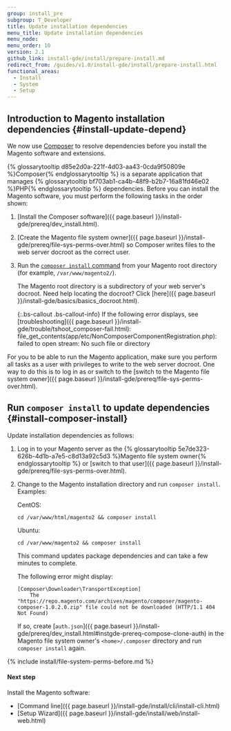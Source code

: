 ```yaml
---
group: install_pre
subgroup: T_Developer
title: Update installation dependencies
menu_title: Update installation dependencies
menu_node:
menu_order: 10
version: 2.1
github_link: install-gde/install/prepare-install.md
redirect_from: /guides/v1.0/install-gde/install/prepare-install.html
functional_areas:
  - Install
  - System
  - Setup
---
```


## Introduction to Magento installation dependencies {#install-update-depend}
We now use [Composer](http://getcomposer.org) to resolve dependencies before you install the Magento software and extensions.

{% glossarytooltip d85e2d0a-221f-4d03-aa43-0cda9f50809e %}Composer{% endglossarytooltip %} is a separate application that manages {% glossarytooltip bf703ab1-ca4b-48f9-b2b7-16a81fd46e02 %}PHP{% endglossarytooltip %} dependencies. Before you can install the Magento software, you must perform the following tasks in the order shown:

1.	[Install the Composer software]({{ page.baseurl }}/install-gde/prereq/dev_install.html).
2.	[Create the Magento file system owner]({{ page.baseurl }}/install-gde/prereq/file-sys-perms-over.html) so Composer writes files to the web server docroot as the correct user.
2.	Run the [`composer install` command](#install-composer-install) from your Magento root directory (for example, `/var/www/magento2/`).

	The Magento root directory is a subdirectory of your web server's docroot. Need help locating the docroot? Click [here]({{ page.baseurl }}/install-gde/basics/basics_docroot.html).

	{:.bs-callout .bs-callout-info}
  		If the following error displays, see [troubleshooting]({{ page.baseurl }}/install-gde/trouble/tshoot_composer-fail.html):
  		file_get_contents(app/etc/NonComposerComponentRegistration.php): failed to open stream: No such file or directory

For you to be able to run the Magento application, make sure you perform all tasks as a user with privileges to write to the web server docroot. One way to do this is to log in as or switch to the [switch to the Magento file system owner]({{ page.baseurl }}/install-gde/prereq/file-sys-perms-over.html).

## Run `composer install` to update dependencies {#install-composer-install}
Update installation dependencies as follows:

1.	Log in to your Magento server as the {% glossarytooltip 5e7de323-626b-4d1b-a7e5-c8d13a92c5d3 %}Magento file system owner{% endglossarytooltip %} or [switch to that user]({{ page.baseurl }}/install-gde/prereq/file-sys-perms-over.html).
2.	Change to the Magento installation directory and run `composer install`. Examples:

	CentOS:

		cd /var/www/html/magento2 && composer install

	Ubuntu:

		cd /var/www/magento2 && composer install

	This command updates package dependencies and can take a few minutes to complete.

	The following error might display:

		[Composer\Downloader\TransportException]
			The "https://repo.magento.com/archives/magento/composer/magento-composer-1.0.2.0.zip" file could not be downloaded (HTTP/1.1 404 Not Found)

	If so, create [`auth.json`]({{ page.baseurl }}/install-gde/prereq/dev_install.html#instgde-prereq-compose-clone-auth) in the Magento file system owner's `<home>/.composer` directory and run `composer install` again.

{% include install/file-system-perms-before.md %}

#### Next step
Install the Magento software:

*	[Command line]({{ page.baseurl }}/install-gde/install/cli/install-cli.html)
*	[Setup Wizard]({{ page.baseurl }}/install-gde/install/web/install-web.html)
